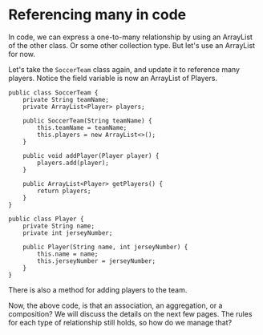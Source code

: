 # Referencing many in code

In code, we can express a one-to-many relationship by using an ArrayList of the other class. Or some other collection type. But let's use an ArrayList for now.

Let's take the `SoccerTeam` class again, and update it to reference many players. Notice the field variable is now an ArrayList of Players.

```java{3}
public class SoccerTeam {
    private String teamName;
    private ArrayList<Player> players;
    
    public SoccerTeam(String teamName) {
        this.teamName = teamName;
        this.players = new ArrayList<>();
    }
    
    public void addPlayer(Player player) {
        players.add(player);
    }
    
    public ArrayList<Player> getPlayers() {
        return players;
    }
}

public class Player {
    private String name;
    private int jerseyNumber;
    
    public Player(String name, int jerseyNumber) {
        this.name = name;
        this.jerseyNumber = jerseyNumber;
    }
}
```

There is also a method for adding players to the team.

Now, the above code, is that an association, an aggregation, or a composition? We will discuss the details on the next few pages. The rules for each type of relationship still holds, so how do we manage that?